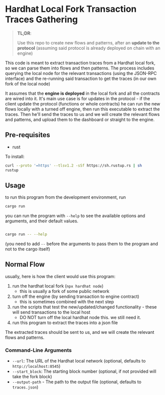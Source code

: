 # Hardhat Local Fork Transaction Traces Gathering

> **TL;DR**:
> 
> Use this repo to create new flows and patterns, after an **update to the protocol** (assuming said protocol is already deployed on chain with an engine)


This code is meant to extract transaction traces from a Hardhat local fork, so we can parse them into flows and then patterns.
The process includes querying the local node for the relevant transactions (using the JSON-RPC interface) and the re-running said transaction to get the traces (in our own fork of the local node)

It assumes that the **engine is deployed** in the local fork and all the contracts are wired into it.
It's main use case is for updates in the protocol - if the client update the protocol (functions or whole contracts) he can run the new flows locally with a turned off engine, then run this executable to extract the traces. Then he'll send the traces to us and we will create the relevant flows and patterns, and upload them to the dashboard or straight to the engine.



## Pre-requisites

- rust

To install:

```bash
curl --proto '=https' --tlsv1.2 -sSf https://sh.rustup.rs | sh
rustup
```

## Usage

to run this program from the development environment, run

```sh
cargo run
```

you can run the program with `--help` to see the available options and arguments, and their default values.

```sh

cargo run -- --help
```
(you need to add `--` before the arguments to pass them to the program and not to the cargo itself)


## Normal Flow

usually, here is how the client would use this program:

1. run the hardhat local fork (`npx hardhat node`)
   - this is usually a fork of some public network
2. turn off the engine (by sending transaction to engine contract)
   -  this is sometimes combined with the next step
3. run the scripts that test the new/updated/changed functionality - these will send transactions to the local host
   - DO NOT turn off the local hardhat node this. we still need it.
4. run this program to extract the traces into a json file

The extracted traces should be sent to us, and we will create the relevant flows and patterns.



### Command-Line Arguments

- `--url`: The URL of the Hardhat local network (optional, defaults to `http://localhost:8545`)
- `--start_block`: The starting block number (optional, if not provided will take the fork block)
- `--output-path` - The path to the output file (optional, defaults to `traces.json`)

